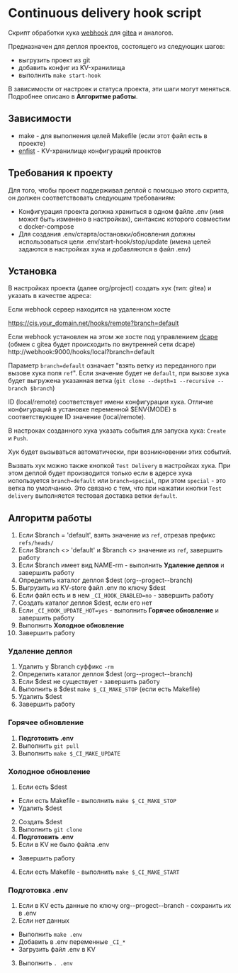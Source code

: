 # Continuous delivery hook script

Скрипт обработки хука [webhook](https://github.com/adnanh/webhook) для [gitea](https://gitea.io/) и аналогов.

Предназначен для деплоя проектов, состоящего из следующих шагов:

* выгрузить проект из git
* добавить конфиг из KV-хранилища
* выполнить `make start-hook`

В зависимости от настроек и статуса проекта, эти шаги могут меняться. Подробнее описано в **Алгоритме работы**.

## Зависимости

* make - для выполнения целей Makefile (если этот файл есть в проекте)
* [enfist]() - KV-хранилище конфигураций проектов

## Требования к проекту

Для того, чтобы проект поддерживал деплой с помощью этого скрипта, он должен соответствовать следующим требованиям:

* Конфигурация проекта должна храниться в одном файле .env (имя можкт быть изменено в настройках), синтаксис которого совместим с docker-compose
* Для создания .env/старта/остановки/обновления должны использоваться цели .env/start-hook/stop/update (имена целей задаются в настройках хука и добавляются в файл .env)

## Установка

В настройках проекта (далее org/project) создать хук (тип: gitea) и указать в качестве адреса:

Если webhook сервер находится на удаленном хосте

https://cis.your_domain.net/hooks/remote?branch=default

Если webhook установлен на этом же хосте под управлением [dcape]()
(обмен с gitea будет происходить по внутренней сети dcape)
http://webhook:9000/hooks/local?branch=default

Параметр `branch=default` означает "взять ветку из переданного при вызове хука поля `ref`".
Если значение будет не `default`, при вызове хука будет выгружена указанная ветка (`git clone --depth=1 --recursive --branch $branch`)

ID (local/remote) соответствует имени конфигурации хука. Отличие конфигураций в установке переменной $ENV{MODE} в соответствующее ID значение (local/remote).

В настроках созданного хука указать события для запуска хука: `Create` и `Push`.

Хук будет вызываться автоматически, при возникновении этих событий.

Вызвать хук можно также кнопкой `Test Delivery` в настройках хука. При этом деплой будет производится только если в адерсе хука используется `branch=default` или `branch=special`, при этом `special` - это ветка по умолчанию. Это связано с тем, что при нажатии кнопки `Test delivery` выполняется тестовая доставка ветки `default`.

## Алгоритм работы

1. Если $branch = 'default', взять значение из `ref`, отрезав префикс `refs/heads/`
2. Если $branch <> 'default' и $branch <> значение из `ref`, завершить работу
3. Если $branch имеет вид NAME-rm - выполнить **Удаление деплоя** и завершить работу
4. Определить каталог деплоя $dest (org--progect--branch)
5. Выгрузить из KV-store файл .env по ключу $dest
6. Если файл есть и в нем `_CI_HOOK_ENABLED=no` - завершить работу
7. Создать каталог деплоя $dest, если его нет
8. Если `_CI_HOOK_UPDATE_HOT=yes` - выполнить **Горячее обновление** и завершить работу
9. Выполнить **Холодное обновление**
10. Завершить работу

### Удаление деплоя

1. Удалить у $branch суффикс `-rm`
2. Определить каталог деплоя $dest (org--progect--branch)
3. Если $dest не существует - завершить работу
4. Выполнить в $dest `make $_CI_MAKE_STOP` (если есть Makefile)
5. Удалить $dest
6. Завершить работу

### Горячее обновление

1. **Подготовить .env**
2. Выполнить `git pull`
3. Выполнить `make $_CI_MAKE_UPDATE`

### Холодное обновление

1. Если есть $dest
  * Если есть Makefile - выполнить `make $_CI_MAKE_STOP`
  * Удалить $dest
2. Создать $dest
3. Выполнить `git clone`
4. **Подготовить .env**
5. Если в KV не было файла .env
  * Завершить работу
4. Если есть Makefile - выполнить `make $_CI_MAKE_START`

### Подготовка .env

1. Если в KV есть данные по ключу org--progect--branch - сохранить их в .env
2. Если нет данных
  * Выполнить `make .env`
  * Добавить в .env переменные `_CI_*`
  * Загрузить файл .env в KV
3. Выполнить `. .env`
